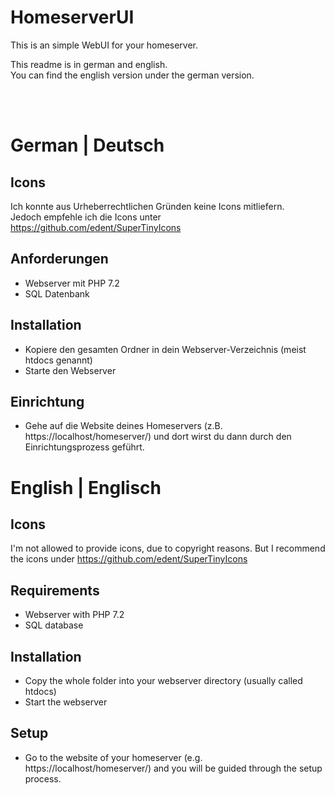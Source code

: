 # HomeserverUI
This is an simple WebUI for your homeserver.

This readme is in german and english.  
You can find the english version under the german version.  

<br><br>

# German | Deutsch

## Icons

Ich konnte aus Urheberrechtlichen Gründen keine Icons mitliefern.  
Jedoch empfehle ich die Icons unter https://github.com/edent/SuperTinyIcons

## Anforderungen
- Webserver mit PHP 7.2
- SQL Datenbank

## Installation  
- Kopiere den gesamten Ordner in dein Webserver-Verzeichnis (meist htdocs genannt)
- Starte den Webserver

## Einrichtung
- Gehe auf die Website deines Homeservers (z.B. https://localhost/homeserver/) und dort wirst du dann durch den Einrichtungsprozess geführt.



# English | Englisch

## Icons

I'm not allowed to provide icons, due to copyright reasons.
But I recommend the icons under https://github.com/edent/SuperTinyIcons

## Requirements
- Webserver with PHP 7.2
- SQL database

## Installation
- Copy the whole folder into your webserver directory (usually called htdocs)
- Start the webserver

## Setup
- Go to the website of your homeserver (e.g. https://localhost/homeserver/) and you will be guided through the setup process.


